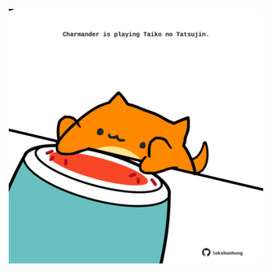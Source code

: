 <!-- built at 22/06/2024, 06:00:44 UTC -->
<p align="center">
  <img width="500" height="500" src="./ReadmeImage.svg">
</p>
